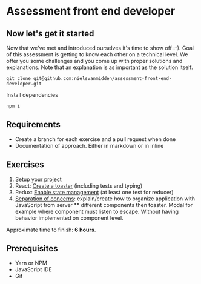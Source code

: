 # Assessment front end developer

## Now let's get it started
Now that we've met and introduced ourselves it's time to show off :-). Goal of this assessment is getting to know each other on a technical level. We offer you some challenges and you come up with proper solutions and explanations. Note that an explanation is as important as the solution itself.
```
git clone git@github.com:nielsvanmidden/assessment-front-end-developer.git
```
Install dependencies
```
npm i
```

## Requirements
* Create a branch for each exercise and a pull request when done
* Documentation of approach. Either in markdown or in inline

## Exercises
1. [Setup your project](https://github.com/nielsvanmidden/assessment-front-end-developer/blob/master/1-project-setup "1-project-setup")
2. React: [Create a toaster](https://github.com/nielsvanmidden/assessment-front-end-developer/blob/master/2-create-toaster "2-create-toaster") (including tests and typing)
3. Redux: [Enable state management](https://github.com/nielsvanmidden/assessment-front-end-developer/blob/master/3-enable-redux "3-enable-redux") (at least one test for reducer)
4. [Separation of concerns](https://github.com/nielsvanmidden/assessment-front-end-developer/blob/master/4-separation-of-concerns "4-separation-of-concerns"): explain/create how to organize application with JavaScript from server
** different components then toaster. Modal for example where component must listen to escape. Without having behavior implemented on component level.

Approximate time to finish: **6 hours**.

## Prerequisites
* Yarn or NPM
* JavaScript IDE
* Git
